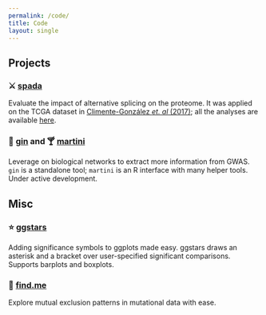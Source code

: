 ```yaml
---
permalink: /code/
title: Code
layout: single
---
```


## Projects

### ⚔️ [spada](https://github.com/hclimente/spada)

Evaluate the impact of alternative splicing on the proteome. It was applied on the TCGA dataset in [Climente-González *et. al* (2017)](http://www.sciencedirect.com/science/article/pii/S221112471731104X?via%3Dihub); all the analyses are available [here](https://github.com/hclimente/smartas).

### 🍶 [gin](https://github.com/hclimente/gin) and 🍸 [martini](https://github.com/hclimente/martini)

Leverage on biological networks to extract more information from GWAS. `gin` is a standalone tool; `martini` is an R interface with many helper tools. Under active development.

## Misc

### ⭐ [ggstars](https://github.com/hclimente/ggstars)

Adding significance symbols to ggplots made easy. ggstars draws an asterisk and a bracket over user-specified significant comparisons. Supports barplots and boxplots.

### 🔎 [find.me](https://github.com/hclimente/find.me)

Explore mutual exclusion patterns in mutational data with ease.
